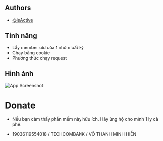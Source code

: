 
## Authors

- [@isActive](https://www.github.com/isActive)


## Tính năng

- Lấy member uid của 1 nhóm bất kỳ
- Chạy bằng cookie
- Phương thức chạy request


## Hình ảnh

![App Screenshot](https://i.imgur.com/JCPK5c2.png)


# Donate

- Nếu bạn cảm thấy phần mềm này hữu ích. Hãy ủng hộ cho mình 1 ly cà phê.

- 19036119554018 / TECHCOMBANK / VÕ THANH MINH HIỀN

